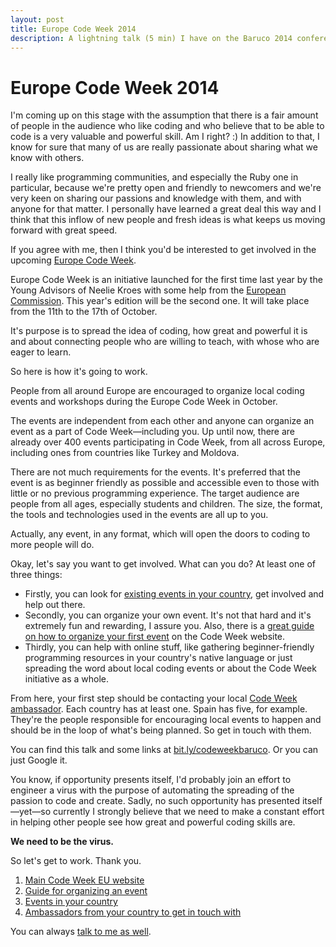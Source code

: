 ```yaml
---
layout: post
title: Europe Code Week 2014
description: A lightning talk (5 min) I have on the Baruco 2014 conference about Europe Code Week 2014.
---
```


# Europe Code Week 2014

I'm coming up on this stage with the assumption that there is a fair amount of people in the audience who like coding and who believe that to be able to code is a very valuable and powerful skill. Am I right? :) In addition to that, I know for sure that many of us are really passionate about sharing what we know with others.

I really like programming communities, and especially the Ruby one in particular, because we're pretty open and friendly to newcomers and we're very keen on sharing our passions and knowledge with them, and with anyone for that matter. I personally have learned a great deal this way and I think that this inflow of new people and fresh ideas is what keeps us moving forward with great speed.

If you agree with me, then I think you'd be interested to get involved in the upcoming [Europe Code Week](http://codeweek.eu/).

Europe Code Week is an initiative launched for the first time last year by the Young Advisors of Neelie Kroes with some help from the [European Commission](http://ec.europa.eu/dgs/connect/en/content/dg-connect). This year's edition will be the second one. It will take place from the 11th to the 17th of October.

It's purpose is to spread the idea of coding, how great and powerful it is and about connecting people who are willing to teach, with whose who are eager to learn.

So here is how it's going to work.

People from all around Europe are encouraged to organize local coding events and workshops during the Europe Code Week in October.

The events are independent from each other and anyone can organize an event as a part of Code Week—including you. Up until now, there are already over 400 events participating in Code Week, from all across Europe, including ones from countries like Turkey and Moldova.

There are not much requirements for the events. It's preferred that the event is as beginner friendly as possible and accessible even to those with little or no previous programming experience. The target audience are people from all ages, especially students and children. The size, the format, the tools and technologies used in the events are all up to you.

Actually, any event, in any format, which will open the doors to coding to more people will do.

Okay, let's say you want to get involved. What can you do? At least one of three things:

- Firstly, you can look for [existing events in your country](http://events.codeweek.eu/), get involved and help out there.
- Secondly, you can organize your own event. It's not that hard and it's extremely fun and rewarding, I assure you. Also, there is a [great guide on how to organize your first event](http://events.codeweek.eu/guide/) on the Code Week website.
- Thirdly, you can help with online stuff, like gathering beginner-friendly programming resources in your country's native language or just spreading the word about local coding events or about the Code Week initiative as a whole.

From here, your first step should be contacting your local [Code Week ambassador](http://events.codeweek.eu/ambassadors/). Each country has at least one. Spain has five, for example. They're the people responsible for encouraging local events to happen and should be in the loop of what's being planned. So get in touch with them.

You can find this talk and some links at [bit.ly/codeweekbaruco](http://bit.ly/codeweekbaruco). Or you can just Google it.

You know, if opportunity presents itself, I'd probably join an effort to engineer a virus with the purpose of automating the spreading of the passion to code and create. Sadly, no such opportunity has presented itself—yet—so currently I strongly believe that we need to make a constant effort in helping other people see how great and powerful coding skills are.

**We need to be the virus.**

So let's get to work. Thank you.

1. [Main Code Week EU website](http://codeweek.eu/)
2. [Guide for organizing an event](http://events.codeweek.eu/guide/)
3. [Events in your country](http://events.codeweek.eu/)
4. [Ambassadors from your country to get in touch with](http://events.codeweek.eu/ambassadors/)

You can always [talk to me as well](me@ddimitrov.name).
